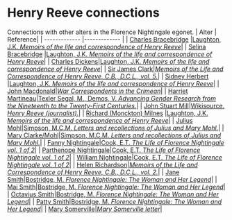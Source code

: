 # Henry Reeve connections
Connections with other alters in the Florence Nightingale egonet.
| Alter  | Reference|
| ------------- |------------- |
| [Charles Bracebridge](https://github.com/altealo/FNTest/blob/master/AltersReferences/CharlesBracebridge.md)  |[Laughton, J.K. *Memoirs of the life and correspondence of Henry Reeve*](https://archive.org/details/memoirslifeandc01reevgoog/page/n9/mode/2up)|
| [Selina Bracebridge](https://github.com/altealo/FNTest/blob/master/AltersReferences/SelinaBracebridge.md)  |[Laughton, J.K. *Memoirs of the life and correspondence of Henry Reeve*](https://archive.org/details/memoirslifeandc01reevgoog/page/n9/mode/2up)|
| [Charles Dickens](https://github.com/altealo/FNTest/blob/master/AltersReferences/CharlesDickens.md)|[Laughton, J.K. *Memoirs of the life and correspondence of Henry Reeve*](https://archive.org/details/memoirslifeandc01reevgoog/page/n198)|
| [Sir James Clark](https://github.com/altealo/FNTest/blob/master/AltersReferences/JamesClark.md)|[*Memoirs of the Life and Correspondence of Henry Reeve, C.B., D.C.L., vol. 5.*](https://novel.onlinehere.net/chapter/memoirs-of-the-life-and-correspondence-of-henry-reeve-cb-dcl/part-5-151763.html)|
| [Sidney Herbert](https://github.com/altealo/FNTest/blob/master/AltersReferences/SidneyHerbert.md)  |[Laughton, J.K. *Memoirs of the life and correspondence of Henry Reeve*](https://archive.org/details/memoirslifeandc01reevgoog/page/n9/mode/2up)|
| [John Macdonald](https://github.com/altealo/FNTest/blob/master/AltersReferences/JohnMacdonald.md)|[*War Correspondents in the Crimean*](https://www.countryjoe.com/nightingale/warcorr.htm)|
| [Harriet Martineau](https://github.com/altealo/FNTest/blob/master/AltersReferences/HarrietMartineau.md)|[Texler Segal, M., Demos, V. *Advancing Gender Research from the Nineteenth to the Twenty-First Centuries.*](https://books.google.co.uk/books?id=y6lffSY5rlYC&pg=PA46&lpg=PA46&dq=HENRY+REEVE+AND+FANNY+NIGHTINGALE&source=bl&ots=qCTgTphNpF&sig=ACfU3U1xzXbcW8MPWo_KSEPijbRDUqZaUQ&hl=en&sa=X&ved=2ahUKEwjSjr7L5tzkAhXLShUIHarPDmQQ6AEwC3oECAkQAQ#v=onepage&q=HENRY%20REEVE%20AND%20FANNY%20NIGHTINGALE&f=false)|
| [John Stuart Mill](https://github.com/altealo/FNTest/blob/master/AltersReferences/JohnStuartMill.md)|[Wikisource. *Henry Reeve (journalist).*](https://db0nus869y26v.cloudfront.net/en/Henry_Reeve_(journalist))|
| [Richard (Monckton) Milnes](https://github.com/altealo/FNTest/blob/master/AltersReferences/RichardMilnes.md)  |[Laughton, J.K. *Memoirs of the life and correspondence of Henry Reeve*](https://archive.org/details/memoirslifeandc01reevgoog/page/n9/mode/2up)|
| [Julius Mohl](https://github.com/altealo/FNTest/blob/master/AltersReferences/JuliusMohl.md)|[Simpson, M.C.M. *Letters and recollections of Julius and Mary Mohl.*](https://archive.org/stream/lettersrecollect00simpiala/lettersrecollect00simpiala_djvu.txt)|
| [Mary Clarke/Mohl](https://github.com/altealo/FNTest/blob/master/AltersReferences/MaryClarke.md)|[Simpson, M.C.M. *Letters and recollections of Julius and Mary Mohl.*](https://archive.org/stream/lettersrecollect00simpiala/lettersrecollect00simpiala_djvu.txt)|
| [Fanny Nightingale](https://github.com/altealo/FNTest/blob/master/AltersReferences/FannyNightingale.md)|[Cook, E.T. *The Life of Florence Nightingale vol. 1 of 2*](https://www.gutenberg.org/files/40057/40057-h/40057-h.htm)|
| [Parthenope Nightingale](https://github.com/altealo/FNTest/blob/master/AltersReferences/ParthenopeNightingale.md)|[Cook, E.T. *The Life of Florence Nightingale vol. 1 of 2*](https://www.gutenberg.org/files/40057/40057-h/40057-h.htm)|
| [William Nightingale](https://github.com/altealo/FNTest/blob/master/AltersReferences/WilliamNightingale.md)|[Cook, E.T. *The Life of Florence Nightingale vol. 1 of 2*](https://www.gutenberg.org/files/40057/40057-h/40057-h.htm)|
| [Helen Richardson](https://github.com/altealo/FNTest/blob/master/AltersReferences/HelenRichardson.md)|[*Memoirs of the Life and Correspondence of Henry Reeve, C.B., D.C.L., vol. 2.*](https://books.google.co.uk/books?id=ztBaDwAAQBAJ&pg=PA134&lpg=PA134)|
| [Jane Smith](https://github.com/altealo/FNTest/blob/master/AltersReferences/JaneSmith.md)|[Bostridge, M. *Florence Nightingale: The Woman and Her Legend*](https://books.google.co.uk/books?id=OsCiBgAAQBAJ&pg=PR334&lpg=PR334&dq=hilary+bonham+carter+and+henry+reeve&source=bl&ots=3G8WRwk5t-&sig=ACfU3U3sPzsPUrxGQI7K-Z9txLlbTQEFZg&hl=en&sa=X&ved=2ahUKEwjq1-3V7ofmAhUDUcAKHe2BBMkQ6AEwFXoECAkQAQ#v=onepage&q=HENRY%20REEVE&f=false)|
| [Mai Smith](https://github.com/altealo/FNTest/blob/master/AltersReferences/MaiSmith.md)|[Bostridge, M. *Florence Nightingale: The Woman and Her Legend*](https://books.google.co.uk/books?id=OsCiBgAAQBAJ&pg=PR334&lpg=PR334&dq=hilary+bonham+carter+and+henry+reeve&source=bl&ots=3G8WRwk5t-&sig=ACfU3U3sPzsPUrxGQI7K-Z9txLlbTQEFZg&hl=en&sa=X&ved=2ahUKEwjq1-3V7ofmAhUDUcAKHe2BBMkQ6AEwFXoECAkQAQ#v=onepage&q=HENRY%20REEVE&f=false)|
| [Octavius Smith](https://github.com/altealo/FNTest/blob/master/AltersReferences/OctaviusSmith.md)|[Bostridge, M. *Florence Nightingale: The Woman and Her Legend*](https://books.google.co.uk/books?id=OsCiBgAAQBAJ&pg=PR334&lpg=PR334&dq=hilary+bonham+carter+and+henry+reeve&source=bl&ots=3G8WRwk5t-&sig=ACfU3U3sPzsPUrxGQI7K-Z9txLlbTQEFZg&hl=en&sa=X&ved=2ahUKEwjq1-3V7ofmAhUDUcAKHe2BBMkQ6AEwFXoECAkQAQ#v=onepage&q=HENRY%20REEVE&f=false)|
| [Patty Smith](https://github.com/altealo/FNTest/blob/master/AltersReferences/PattySmith.md)|[Bostridge, M. *Florence Nightingale: The Woman and Her Legend*](https://books.google.co.uk/books?id=OsCiBgAAQBAJ&pg=PR334&lpg=PR334&dq=hilary+bonham+carter+and+henry+reeve&source=bl&ots=3G8WRwk5t-&sig=ACfU3U3sPzsPUrxGQI7K-Z9txLlbTQEFZg&hl=en&sa=X&ved=2ahUKEwjq1-3V7ofmAhUDUcAKHe2BBMkQ6AEwFXoECAkQAQ#v=onepage&q=HENRY%20REEVE&f=false)|
| [Mary Somerville](https://github.com/altealo/FNTest/blob/master/AltersReferences/MarySomerville.md)|[*Mary Somerville letter*](https://www.autographauctions.eu/130713-lot-433-SOMERVILLE-MARY-1780-1872-Scottish-Scientist-Mathematician-Astronomer-and-Polymath-the-second?auction_id=0&view=lot_detail)|

